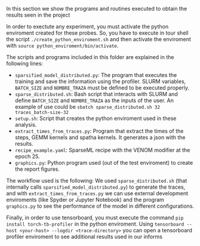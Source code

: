 In this section we show the programs and routines executed to obtain the results seen in the project
  
In order to exectute any experiment, you must activate the python enviroment created for these probes. So, you have to execute in tour shell the script `./create_python_enviroment.sh` and then activate the enviroment with `source python_enviroment/bin/activate`. 

The scripts and programs included in this folder are explained in the following lines:
* `sparsified_model_distributed.py`: The program that executes the training and save the information using the profiler. SLURM variables, `BATCH_SIZE` and `NOMBRE_TRAZA` must be defined to be executed properly.
* `sparse_distributed.sh`: Bash script that interacts with SLURM and define `BATCH_SIZE` and `NOMBRE_TRAZA` as the inputs of the user. An example of use could be `sbatch sparse_distributed.sh 32 traces_batch-size-32`
* `setup.sh`: Script that creates the python enviroment used in these analysis.
* `extract_times_from_traces.py`: Program that extract the times of the steps, GEMM kernels and spatha kernels. It generates a json with the results.
* `recipe_example.yaml`: SparseML recipe with the VENOM modifier at the epoch 25.
* `graphics.py`: Python program used (out of the test enviroment) to create the report figures.

The workflow used is the following: We used `sparse_distributed.sh` (that internally calls `sparsified_model_distributed.py`) to generate the traces, and with `extract_times_from_traces.py` we can use external development enviroments (like Spyder or Jupyter Notebook) and the program `graphics.py` to see the performance of the model in different configurations.

Finally, in order to use tensorboard, you must execute the command `pip install torch-tb-profiler` in the python enviroment. Using `tensorboard --host <your-host> --logdir <trace-directory>` you can open a tensorboard profiler enviroment to see additional results used in our informs
